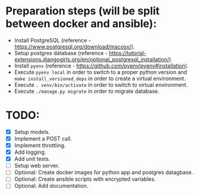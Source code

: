 # Preparation steps (will be split between docker and ansible):
- Install PostgreSQL (reference - https://www.postgresql.org/download/macosx/).
- Setup postgres database (reference - https://tutorial-extensions.djangogirls.org/en/optional_postgresql_installation/).
- Install `pyenv` (reference - https://github.com/pyenv/pyenv#installation).
- Execute `pyenv local` in order to switch to a proper python version and `make install_versioned_deps` in order to create a virtual environment.
- Execute `. venv/bin/activate` in order to switch to virtual environment.
- Execute `./manage.py migrate` in order to migrate database.   

# TODO:
- [x] Setup models.
- [x] Implement a POST call.
- [x] Implement throttling.
- [x] Add logging.
- [x] Add unit tests.
- [ ] Setup web server.
- [ ] Optional: Create docker images for python app and postgres datagbase. 
- [ ] Optional: Create ansible scripts with encrypted variables.
- [ ] Optional: Add documentation.
